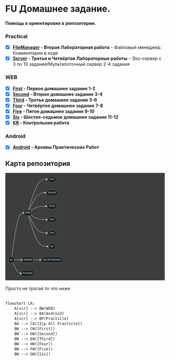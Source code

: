 # FU Домашнее задание.

#### Помощь в ориентировке в репозитории.

### Practical

* [X] **[FileManager](/scr/Practical/FileManager) - Вторая Лабораторная работа** - Файловый менеджер. Комментарии в коде
* [X] **[Server](/scr/Practical/Server) - Третья и Четвёртая Лабораторные работы** - Эхо-сервер с 3 по 10 задания/Мультипоточный сервер 2-4 задания

### WEB

* [X] **[First](/scr/WEB/First) - Первое домашнее задание 1-2**
* [X] **[Second](/scr/WEB/Second) - Второе домашнее задание 3-4**
* [X] **[Third](/scr/WEB/Third) - Третье домашнее задание 5-6** 
* [X] **[Four](/scr/WEB/Four) - Четвёртое домашнее задание 7-8**
* [X] **[Five](/scr/WEB/Five) - Пятое домашнее задание 9-10**
* [X] **[Six](/scr/WEB/Six) - Шестое-седьмое домашнее задание 11-12**
* [X] **[KR](/scr/WEB/KR) - Контрольная работа**

### Android

* [X] **[Android](/scr/Android) - Архивы Практических Работ**

## Карта репозитория

![Карта репозитория](https://github.com/all-creator/FU/raw/master/resources/img/graf.png)

Просто не трогай то что ниже
```mermaid

flowchart LR;
    A[scr] --> BW(WEB)
    A[scr] --> BA(Android)
    A[scr] --> BP(Practicle)
    BA --> CA([Zip All Practicle])
    BW --> CW([First])
    BW --> DW([Second])
    BW --> EW([Third])
    BW --> HW([Four])
    BW --> FW([Five])
    BW --> GW([Six])
```
